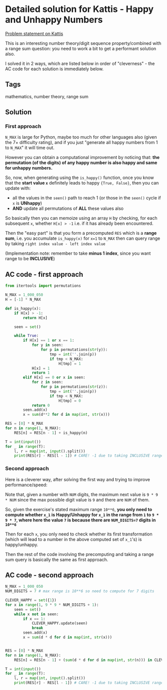 # Detailed solution for Kattis - Happy and Unhappy Numbers

[Problem statement on Kattis](https://open.kattis.com/problems/happyandunhappynumbers)

This is an interesting number theory/digit sequence property/combined with a range sum question: you need to work a bit to get a performant solution also.

I solved it in 2 ways, which are listed below in order of "cleverness" - the AC code for each solution is immediately below.

## Tags

mathematics, number theory, range sum

## Solution

### First approach

`N_MAX` is large for Python, maybe too much for other languages also (given the 7+ difficulty rating), and if you just "generate all happy numbers from 1 to `N_MAX`" it will time out.

However you can obtain a computational improvement by noticing that: **the permutation (of the digits) of any happy number is also happy and same for unhappy numbers.**

So, now, when generating using the `is_happy()` function, once you know that the **start value `x`** definitely leads to happy `{True, False}`, then you can update with:

- all the values in the `seen()` path to reach 1 (or those in the `seen()` cycle if `x` is **UNhappy**)
- **AND** update all permutations of **ALL** these values also

So basically then you can memoize using an array `H` by checking, for each subsequent `x`, whether `H[x] > -1` i.e. if it has already been encountered.

Then the "easy part" is that you form a precomputed `RES` which is a **range sum**, i.e. you accumulate `is_happy(x)` for `x=1` to `N_MAX` then can query range by taking `right index value - left index value` 

(Implementation note: remember to take **minus 1 index**, since you want range to be **INCLUSIVE**)


## AC code - first approach

```python
from itertools import permutations

N_MAX = 1_000_050
H = [-1] * N_MAX

def is_happy(x):
    if H[x] > -1:
        return H[x]

    seen = set()

    while True:
        if H[x] == 1 or x == 1:
            for y in seen:
                for p in permutations(str(y)):
                    tmp = int(''.join(p))
                    if tmp < N_MAX:
                        H[tmp] = 1
            H[x] = 1
            return 1
        elif H[x] == 0 or x in seen:
            for z in seen:
                for p in permutations(str(z)):
                    tmp = int(''.join(p))
                    if tmp < N_MAX:
                        H[tmp] = 0
            return 0
        seen.add(x)
        x = sum(d**2 for d in map(int, str(x)))

RES = [0] * N_MAX
for n in range(1, N_MAX):
    RES[n] = RES[n - 1] + is_happy(n)

T = int(input())
for _ in range(T):
    l, r = map(int, input().split())
    print(RES[r] - RES[l - 1]) # CARE! -1 due to taking INCLUSIVE range sum
```

### Second approach

Here is a cleverer way, after solving the first way and trying to improve performance/speed:

Note that, given a number with `NUM` digits, the maximum next value is `9 * 9 * NUM` since the max possible digit value is `9` and there are `NUM` of them.

So, given the exercise's stated maximum range `10**6`, **you only need to compute whether `x_1` is Happy/Unhappy for `x_1` in the range from `1` to `9 * 9 * 7`, where here the value `7` is because there are `NUM_DIGITS=7` digits in `10**6`**

Then for each `x`, you only need to check whether its first transformation (which will lead to a number in the above computed set of `x_1`'s) is happy/unhappy.

Then the rest of the code involving the precomputing and taking a range sum query is basically the same as first approach.


## AC code - second approach

```python
N_MAX = 1_000_050
NUM_DIGITS = 7 # max range is 10**6 so need to compute for 7 digits

CLEVER_HAPPY = set({1})
for x in range(1, 9 * 9 * NUM_DIGITS + 1):
    seen = set()
    while x not in seen:
        if x == 1:
            CLEVER_HAPPY.update(seen)
            break
        seen.add(x)
        x = sum(d * d for d in map(int, str(x)))


RES = [0] * N_MAX
for n in range(1, N_MAX):
    RES[n] = RES[n - 1] + (sum(d * d for d in map(int, str(n))) in CLEVER_HAPPY) # the sum() is checking whether n is_happy()

T = int(input())
for _ in range(T):
    l, r = map(int, input().split())
    print(RES[r] - RES[l - 1]) # CARE! -1 due to taking INCLUSIVE range sum
```